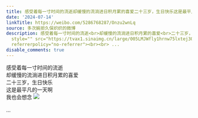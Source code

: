 ```yaml
---
title: 感受着每一寸时间的流逝却缓慢的流淌进日积月累的喜爱二十三岁，生日快乐这是最平凡的一天啊我也会想念 [图片]
date: '2024-07-14'
linkTitle: https://weibo.com/5286768287/Onzu2wnLq
source: 多次婉拒久保织织的微博
description: 感受着每一寸时间的流逝<br>却缓慢的流淌进日积月累的喜爱<br>二十三岁，生日快乐<br>这是最平凡的一天啊<br>我也会想念 <img
  style="" src="https://tvax1.sinaimg.cn/large/005LMJWfly1hrnw75lxtej30u00u00ws.jpg"
  referrerpolicy="no-referrer"><br><br> ...
disable_comments: true
---
```

感受着每一寸时间的流逝<br>却缓慢的流淌进日积月累的喜爱<br>二十三岁，生日快乐<br>这是最平凡的一天啊<br>我也会想念 <img style="" src="https://tvax1.sinaimg.cn/large/005LMJWfly1hrnw75lxtej30u00u00ws.jpg" referrerpolicy="no-referrer"><br><br> ...
